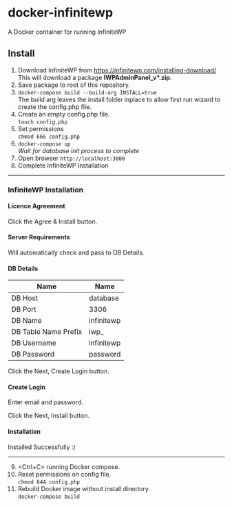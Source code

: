 # docker-infinitewp
A Docker container for running InfiniteWP

## Install

1. Download InfiniteWP from https://infinitewp.com/installing-download/<br>This will download a package **IWPAdminPanel_v\*.zip**.
2. Save package to root of this repository.
3. `docker-compose build --build-arg INSTALL=true`<br>
   The build arg leaves the install folder inplace to allow first run wizard to create the config.php file.
4. Create an empty config.php file.<br>
   `touch config.php`
5. Set permissions<br>
   `chmod 666 config.php`
6. `docker-compose up`<br>
   _Wait for database init process to complete_
7. Open browser `http://localhost:3000`
8. Complete InfiniteWP Installation

----

### InfiniteWP Installation

#### Licence Agreement

Click the Agree & Install button.

#### Server Requirements

Will automatically check and pass to DB Details.

#### DB Details

| Name                 | Name                 |
|----------------------|----------------------|
| DB Host              | database             |
| DB Port              | 3306                 |
| DB Name              | infinitewp           |
| DB Table Name Prefix | iwp_                 |
| DB Username          | infinitewp           |
| DB Password          | password             |

Click the Next, Create Login button.

#### Create Login

Enter email and password.

Click the Next, Install button.

#### Installation

Installed Successfully :)

----

9. \<Ctrl+C\> running Docker compose.
10. Reset permissions on config file.<br>
    `chmod 644 config.php`
11. Rebuild Docker image without install directory.<br>
    `docker-compose build`
